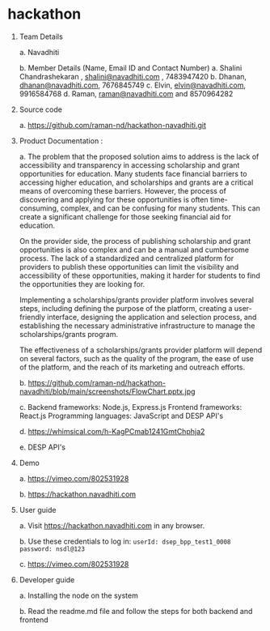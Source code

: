 # hackathon

1. Team Details

   a. Navadhiti

   b. Member Details (Name, Email ID and Contact Number)
   a. Shalini Chandrashekaran , shalini@navadhiti.com , 7483947420
   b. Dhanan, dhanan@navadhiti.com, 7676845749
   c. Elvin, elvin@navadhiti.com, 9916584768
   d. Raman, raman@navadhiti.com and 8570964282

2. Source code

   a. https://github.com/raman-nd/hackathon-navadhiti.git

3. Product Documentation :

   a. The problem that the proposed solution aims to address is the lack of accessibility and transparency in accessing scholarship and grant opportunities for education. Many students face financial barriers to accessing higher education, and scholarships and grants are a critical means of overcoming these barriers. However, the process of discovering and applying for these opportunities is often time-consuming, complex, and can be confusing for many students. This can create a significant challenge for those seeking financial aid for education.

   On the provider side, the process of publishing scholarship and grant opportunities is also complex and can be a manual and cumbersome process. The lack of a standardized and centralized platform for providers to publish these opportunities can limit the visibility and accessibility of these opportunities, making it harder for students to find the opportunities they are looking for.

   Implementing a scholarships/grants provider platform involves several steps, including defining the purpose of the platform, creating a user-friendly interface, designing the application and selection process, and establishing the necessary administrative infrastructure to manage the scholarships/grants program.

   The effectiveness of a scholarships/grants provider platform will depend on several factors, such as the quality of the program, the ease of use of the platform, and the reach of its marketing and outreach efforts.

   b. https://github.com/raman-nd/hackathon-navadhiti/blob/main/screenshots/FlowChart.pptx.jpg

   c. Backend frameworks: Node.js, Express.js Frontend frameworks: React.js Programming languages: JavaScript and DESP API's

   d. https://whimsical.com/h-KagPCmab1241GmtChphja2

   e. DESP API's

4. Demo

   a. https://vimeo.com/802531928

   b. https://hackathon.navadhiti.com

5. User guide

   a. Visit https://hackathon.navadhiti.com in any browser.

   b. Use these credentials to log in:
   `
   userId: dsep_bpp_test1_0008
   password: nsdl@123
  `

   c. https://vimeo.com/802531928

6. Developer guide

   a. Installing the node on the system

   b. Read the readme.md file and follow the steps for both backend and frontend
